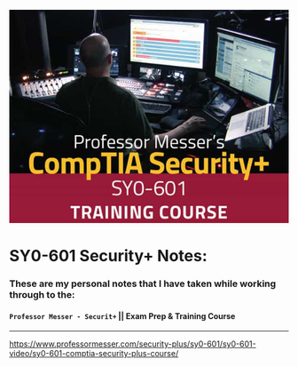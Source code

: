 ![](Images/sy0-601-training-course-title-600xo.jpg)

# SY0-601 Security+ Notes:
### These are my personal notes that I have taken while working through to the:
#### `Professor Messer - Securit+`   ||  Exam Prep & Training Course


-----


https://www.professormesser.com/security-plus/sy0-601/sy0-601-video/sy0-601-comptia-security-plus-course/